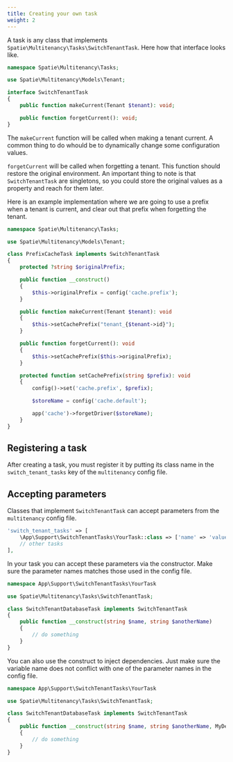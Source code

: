 ```yaml
---
title: Creating your own task
weight: 2
---
```


A task is any class that implements `Spatie\Multitenancy\Tasks\SwitchTenantTask`. Here how that interface looks like.

```php
namespace Spatie\Multitenancy\Tasks;

use Spatie\Multitenancy\Models\Tenant;

interface SwitchTenantTask
{
    public function makeCurrent(Tenant $tenant): void;

    public function forgetCurrent(): void;
}
```

The `makeCurrent` function will be called when making a tenant current. A common thing to do whould be to dynamically change some configuration values.

`forgetCurrent` will be called when forgetting a tenant. This function should restore the original environment. An important thing to note is that `SwitchTenantTask` are singletons, so you could store the original values as a property and reach for them later.

Here is an example implementation where we are going to use a prefix when a tenant is current, and clear out that prefix when forgetting the tenant.


```php
namespace Spatie\Multitenancy\Tasks;

use Spatie\Multitenancy\Models\Tenant;

class PrefixCacheTask implements SwitchTenantTask
{
    protected ?string $originalPrefix;

    public function __construct()
    {
        $this->originalPrefix = config('cache.prefix');
    }

    public function makeCurrent(Tenant $tenant): void
    {
        $this->setCachePrefix("tenant_{$tenant->id}");
    }

    public function forgetCurrent(): void
    {
        $this->setCachePrefix($this->originalPrefix);
    }

    protected function setCachePrefix(string $prefix): void
    {
        config()->set('cache.prefix', $prefix);

        $storeName = config('cache.default');

        app('cache')->forgetDriver($storeName);
    }
}
```

## Registering a task

After creating a task, you must register it by putting its class name in the `switch_tenant_tasks` key of the `multitenancy` config file.

## Accepting parameters

Classes that implement `SwitchTenantTask` can accept parameters from the `multitenancy` config file.

```php
'switch_tenant_tasks' => [
    \App\Support\SwitchTenantTasks\YourTask::class => ['name' => 'value', 'anotherName' => 'value'],
    // other tasks
],
```

In your task you can accept these parameters via the constructor. Make sure the parameter names matches those used in the config file.

```php
namespace App\Support\SwitchTenantTasks\YourTask

use Spatie\Multitenancy\Tasks\SwitchTenantTask;

class SwitchTenantDatabaseTask implements SwitchTenantTask
{
    public function __construct(string $name, string $anotherName)
    { 
        // do something
    }
}
```

You can also use the construct to inject dependencies. Just make sure the variable name does not conflict with one of the parameter names in the config file.

```php
namespace App\Support\SwitchTenantTasks\YourTask

use Spatie\Multitenancy\Tasks\SwitchTenantTask;

class SwitchTenantDatabaseTask implements SwitchTenantTask
{
    public function __construct(string $name, string $anotherName, MyDepencency $myDependency)
    { 
        // do something
    }
}
```
